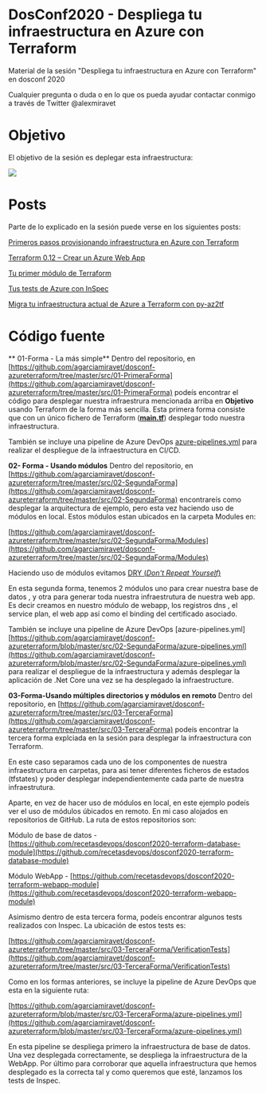# DosConf2020 - Despliega tu infraestructura en Azure con Terraform

Material de la sesión "Despliega tu infraestructura en Azure con Terraform"  en dosconf 2020

Cualquier pregunta o duda o en lo que os pueda ayudar contactar conmigo a través de Twitter @alexmiravet

# Objetivo

El objetivo de la sesión  es deplegar esta infraestructura:

![](https://i.ibb.co/0B9vw7h/Arquitecture.png)

# Posts

Parte de lo explicado en la sesión  puede verse en los siguientes  posts:

[Primeros pasos provisionando infraestructura en Azure con Terraform](https://recetasdevops.com/primeros-pasos-provisionando-infraestructura-en-azure-con-terraform/)

[ Terraform 0.12 – Crear un Azure Web App](https://recetasdevops.com/terraform-0-12-crear-un-azure-web-app/)

[ Tu primer módulo de Terraform](https://recetasdevops.com/tu-primer-modulo-de-terraform/)

[ Tus tests de Azure con InSpec](https://recetasdevops.com/tus-tests-de-azure-con-inspec/)

[ Migra tu infraestructura actual de Azure a Terraform con py-az2tf](https://recetasdevops.com/migra-tu-infraestructura-actual-de-azure-a-terraform-con-py-az2tf/)

# Código fuente 

** 01-Forma - La más simple**
Dentro del repositorio, en [https://github.com/agarciamiravet/dosconf-azureterraform/tree/master/src/01-PrimeraForma](https://github.com/agarciamiravet/dosconf-azureterraform/tree/master/src/01-PrimeraForma) podeís encontrar el código para desplegar nuestra infraestrura mencionada arriba en **Objetivo** usando Terraform de la forma más sencilla.  Esta primera forma consiste que con un único fichero de Terraform ([**main.tf**](https://github.com/recetasdevops/dosconf2020-terraform-database-module/blob/master/main.tf))  desplegar todo nuestra infraestructura. 

También se incluye una pipeline de Azure DevOps  [azure-pipelines.yml](https://github.com/agarciamiravet/dosconf-azureterraform/blob/master/src/01-PrimeraForma/azure-pipelines.yml) para realizar el despliegue de la infraestructura en CI/CD.

**02- Forma - Usando módulos**
Dentro del repositorio, en [https://github.com/agarciamiravet/dosconf-azureterraform/tree/master/src/02-SegundaForma](https://github.com/agarciamiravet/dosconf-azureterraform/tree/master/src/02-SegundaForma)  encontrareís como desplegar la arquitectura de ejemplo, pero esta vez haciendo uso de módulos en local. Estos módulos estan ubicados en la carpeta Modules en:

[https://github.com/agarciamiravet/dosconf-azureterraform/tree/master/src/02-SegundaForma/Modules](https://github.com/agarciamiravet/dosconf-azureterraform/tree/master/src/02-SegundaForma/Modules)

Haciendo uso de módulos evitamos [DRY (_Don't Repeat Yourself_)](https://es.wikipedia.org/wiki/No_te_repitas) 

En esta segunda forma, tenemos 2 módulos uno para crear nuestra base de datos , y otra para generar toda nuestra infraestrutura de nuestra web app.  Es decir creamos en nuestro módulo de webapp, los registros dns , el service plan, el web app así como el binding del certificado asociado.

También se incluye una pipeline de Azure DevOps  [azure-pipelines.yml][https://github.com/agarciamiravet/dosconf-azureterraform/blob/master/src/02-SegundaForma/azure-pipelines.yml](https://github.com/agarciamiravet/dosconf-azureterraform/blob/master/src/02-SegundaForma/azure-pipelines.yml) para realizar el despliegue de la infraestructura y además desplegar la aplicación de .Net Core una vez se ha desplegado la infraestructure.

**03-Forma-Usando múltiples directorios y módulos en remoto**
Dentro del repositorio, en [https://github.com/agarciamiravet/dosconf-azureterraform/tree/master/src/03-TerceraForma](https://github.com/agarciamiravet/dosconf-azureterraform/tree/master/src/03-TerceraForma)  podeís encontrar la tercera forma explciada en la sesión  para desplegar la infraestructura con Terraform.

En este caso separamos cada uno de los componentes de nuestra infraestructura en carpetas, para asi tener diferentes ficheros de estados (tfstates) y poder desplegar independientemente cada parte de nuestra infraestrutura. 

Aparte, en vez de hacer uso de módulos en local, en este ejemplo podeís ver 
el uso de módulos úbicados en remoto. En mi caso alojados en repositorios de GitHub. La ruta de estos repositorios son:

Módulo de base de datos  - [https://github.com/recetasdevops/dosconf2020-terraform-database-module](https://github.com/recetasdevops/dosconf2020-terraform-database-module)

Módulo WebApp - [https://github.com/recetasdevops/dosconf2020-terraform-webapp-module](https://github.com/recetasdevops/dosconf2020-terraform-webapp-module)


Asimismo dentro de esta tercera forma, podeís encontrar algunos tests realizados con Inspec.  La ubicación de estos tests es:

[https://github.com/agarciamiravet/dosconf-azureterraform/tree/master/src/03-TerceraForma/VerificationTests](https://github.com/agarciamiravet/dosconf-azureterraform/tree/master/src/03-TerceraForma/VerificationTests)


Como en los formas anteriores, se incluye la pipeline de Azure DevOps que esta en la siguiente ruta:

[https://github.com/agarciamiravet/dosconf-azureterraform/blob/master/src/03-TerceraForma/azure-pipelines.yml](https://github.com/agarciamiravet/dosconf-azureterraform/blob/master/src/03-TerceraForma/azure-pipelines.yml)


En esta pipeline se despliega primero la infraestructura de base de datos. Una vez desplegada correctamente, se despliega la infraestructura de la WebApp. Por último para corroborar que aquella infraestructura que hemos desplegado es la correcta tal y como queremos que esté, lanzamos los tests de Inspec.
